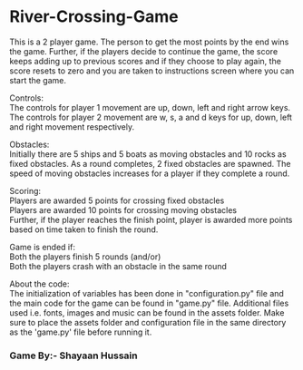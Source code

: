 # River-Crossing-Game

This is a 2 player game. The person to get the most points by the end wins the game. Further, if the players decide to continue the game, the score keeps adding up to previous scores and if they choose to play again, the score resets to zero and you are taken to instructions screen where you can start the game.

Controls:<br/>
The controls for player 1 movement are up, down, left and right arrow keys.<br/>
The controls for player 2 movement are w, s, a and d keys for up, down, left and right movement respectively.

Obstacles:<br/> Initially there are 5 ships and 5 boats as moving obstacles and 10 rocks as fixed obstacles. As a round completes, 2 fixed obstacles are spawned. The speed of moving obstacles increases for a player if they complete a round.

Scoring:<br/>
Players are awarded 5 points for crossing fixed obstacles<br/>
Players are awarded 10 points for crossing moving obstacles<br/>
Further, if the player reaches the finish point, player is awarded more points based on time taken to finish the round.

Game is ended if:<br/>
Both the players finish 5 rounds (and/or)<br/>
Both the players crash with an obstacle in the same round


About the code:<br/>
The initialization of variables has been done in "configuration.py" file and the main code for the game can be found in "game.py" file. Additional files used i.e. fonts, images and music can be found in the assets folder. Make sure to place the assets folder and configuration file in the same directory as the 'game.py' file before running it.

### Game By:- Shayaan Hussain
